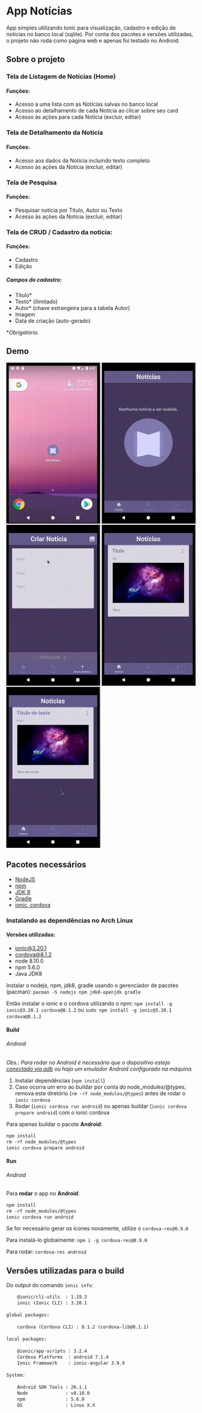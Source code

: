 # App Notícias

App simples utilizando Ionic para visualização, cadastro e edição de notícias no banco local (sqlite).
Por conta dos pacotes e versões utilizadas, o projeto não roda como página web e apenas foi testado no Android.


## Sobre o projeto

### Tela de Listagem de Notícias (Home)

#### Funções:

* Acesso a uma lista com as Notícias salvas no banco local
* Acesso ao detalhamento de cada Notícia ao clicar sobre seu card
* Acesso às ações para cada Notícia (excluir, editar)


### Tela de Detalhamento da Notícia

#### Funções:

* Acesso aos dados da Notícia incluindo texto completo
* Acesso às ações da Notícia (excluir, editar)


### Tela de Pesquisa

#### Funções:

* Pesquisar notícia por Título, Autor ou Texto
* Acesso às ações da Notícia (excluir, editar)


### Tela de CRUD / Cadastro da notícia:

#### Funções:

* Cadastro
* Edição

##### Campos do cadastro:

* Título*
* Texto* (ilimitado)
* Autor* (chave estrangeira para a tabela Autor)
* Imagem
* Data de criação (auto-gerado)

**Obrigatório.*


## Demo


<img alt="GIF exbindo abertura do app (Ícone, Splash, Home)" src="docs/gifs/app-noticias-icon-splash.gif" width="250">

<img alt="GIF abrindo pages da Tab" src="docs/gifs/app-noticias-pages.gif" width="250">

<img alt="GIF do fluxo de Cadastro" src="docs/gifs/app-noticias-cadastro.gif" width="250">

<img alt="GIF do fluxo de Detalhamento e Editar" src="docs/gifs/app-noticias-detalhe-editar.gif" width="250">

<img alt="GIF do fluxo de Pesquisa" src="docs/gifs/app-noticias-pesquisa.gif" width="250">


## Pacotes necessários

* [NodeJS](https://github.com/nodejs/node)
* [npm](https://github.com/npm/cli)
* [JDK 8](https://www.oracle.com/technetwork/java/javase/downloads/index.html)
* [Gradle](https://docs.gradle.org/current/userguide/installation.html)
* [ionic, cordova](https://ionicframework.com/docs/intro/installation/)

### Instalando as dependências no Arch Linux

#### Versões utilizadas:

- ionic@3.20.1 
- cordova@8.1.2
- node 8.10.0
- npm 5.6.0
- Java JDK8

Instalar o nodejs, npm, jdk8, gradle usando o gerenciador de pacotes (pacman): 
`pacman -S nodejs npm jdk8-openjdk gradle`

Então instalar o ionic e o cordova utilizando o npm:
`npm install -g ionic@3.20.1 cordova@8.1.2`
ou
`sudo npm install -g ionic@3.20.1 cordova@8.1.2`


#### Build 

###### Android 

*Obs.: Para rodar no Android é necessário que o dispositivo esteja [conectado via adb](https://developer.android.com/studio/command-line/adb?hl=pt-br) ou haja um emulador Android configurado na máquina.*

1. Instalar dependências (`npm install`)
2. Caso ocorra um erro ao buildar por conta do node_modules/@types, remova este diretório (`rm -rf node_modules/@types`) antes de rodar o `ionic cordova`
3. Rodar (`ionic cordova run android`) ou apenas buildar (`ionic cordova prepare android`) com o ionic cordova

Para apenas buildar o pacote **Android**:
```
npm install
rm -rf node_modules/@types
ionic cordova prepare android
```

#### Run

###### Android

Para **rodar** o app no **Android**:
```
npm install
rm -rf node_modules/@types
ionic cordova run android
```

Se for necessário gerar os ícones novamente, utilize o `cordova-res@0.9.0`

Para instalá-lo globalmente: `npm i -g cordova-res@0.9.0`

Para rodar: `cordova-res android`

## Versões utilizadas para o build

Do output do comando `ionic info`:

```
    @ionic/cli-utils  : 1.19.3
    ionic (Ionic CLI) : 3.20.1

global packages:

    cordova (Cordova CLI) : 8.1.2 (cordova-lib@8.1.1) 

local packages:

    @ionic/app-scripts : 3.2.4
    Cordova Platforms  : android 7.1.4
    Ionic Framework    : ionic-angular 3.9.9

System:

    Android SDK Tools : 26.1.1
    Node              : v8.10.0
    npm               : 5.6.0 
    OS                : Linux X.X

```
